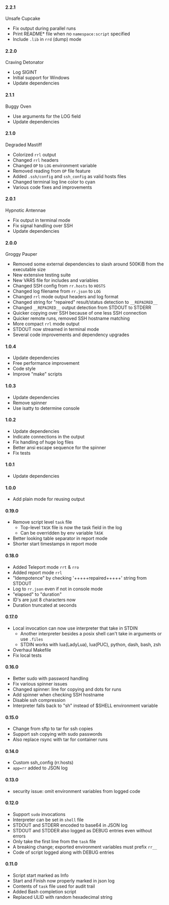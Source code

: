 #### 2.2.1

Unsafe Cupcake

* Fix output during parallel runs
* Print README* file when no `namespace:script` specified
* Include `.lib` in `rrd` (dump) mode

#### 2.2.0

Craving Detonator

* Log SIGINT
* Initial support for Windows
* Update dependencies

#### 2.1.1

Buggy Oven

* Use arguments for the LOG field
* Update dependencies

#### 2.1.0

Degraded Mastiff

* Colorized `rrl` output
* Changed `rrl` headers
* Changed `OP` to `LOG` environment variable
* Removed reading from `OP` file feature
* Added `.ssh/config` and `ssh_config` as valid hosts files
* Changed terminal log line color to cyan
* Various code fixes and improvements

#### 2.0.1

Hypnotic Antennae

* Fix output in terminal mode
* Fix signal handling over SSH
* Update dependencies

#### 2.0.0

Groggy Pauper

* Removed some external dependencies to slash around 500KiB from the executable size
* New extensive testing suite
* New VARS file for includes and variables
* Changed SSH config from `rr.hosts` to `HOSTS`
* Changed log filename from `rr.json` to `LOG`
* Changed `rrl` mode output headers and log format
* Changed string for "repaired" result/status detection to `__REPAIRED__`
* Changed `__REPAIRED__` output detection from STDOUT to STDERR
* Quicker copying over SSH because of one less SSH connection
* Quicker remote runs, removed SSH hostname matching
* More compact `rrl` mode output
* STDOUT now streamed in terminal mode
* Several code improvements and dependency upgrades

#### 1.0.4

* Update dependencies
* Free performance improvement
* Code style
* Improve "make" scripts

#### 1.0.3

* Update dependencies
* Remove spinner
* Use isatty to determine console

#### 1.0.2

* Update dependencies
* Indicate connections in the output
* Fix handling of huge log files
* Better ansi escape sequence for the spinner
* Fix tests

#### 1.0.1

* Update dependencies

#### 1.0.0

* Add plain mode for reusing output

#### 0.19.0

* Remove script level `task` file
  * Top-level `TASK` file is now the task field in the log
  * Can be overridden by env variable `TASK`
* Better looking table separator in report mode
* Shorter start timestamps in report mode

#### 0.18.0

* Added Teleport mode `rrt` & `rro`
* Added report mode `rrl`
* "Idempotence" by checking '+++++repaired+++++' string from STDOUT
* Log to `rr.json` even if not in console mode
* "elapsed" to "duration"
* ID's are just 8 characters now
* Duration truncated at seconds

#### 0.17.0

* Local invocation can now use interpreter that take in STDIN
  * Another interpreter besides a posix shell can't take in arguments or use `.files`
  * STDIN works with lua(LadyLua), lua(PUC), python, dash, bash, zsh
* Overhaul Makefile
* Fix local tests

#### 0.16.0

* Better sudo with password handling
* Fix various spinner issues
* Changed spinner: line for copying and dots for runs
* Add spinner when checking SSH hostname
* Disable ssh compression
* Interpreter falls back to "sh" instead of $SHELL environment variable

#### 0.15.0

* Change from sftp to tar for ssh copies
* Support ssh copying with sudo passwords
* Also replace rsync with tar for container runs

#### 0.14.0

* Custom ssh_config (rr.hosts)
* `app=rr` added to JSON log

#### 0.13.0

* security issue: omit environment variables from logged code

#### 0.12.0

* Support `sudo` invocations
* Interpreter can be set in `shell` file
* STDOUT and STDERR encoded to base64 in JSON log
* STDOUT and STDDER also logged as DEBUG entries even without errors
* Only take the first line from the `task` file
* A breaking change; exported environment variables must prefix `rr__`
* Code of script logged along with DEBUG entries

#### 0.11.0

* Script start marked as Info
* Start and Finish now properly marked in json log
* Contents of `task` file used for audit trail
* Added Bash completion script
* Replaced ULID with random hexadecimal string
